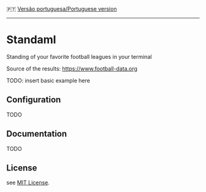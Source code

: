 :portugal: [Versão portuguesa/Portuguese version](README.md)
***

# Standaml
Standing of your favorite football leagues in your terminal

Source of the results: https://www.football-data.org

TODO: insert basic example here

## Configuration
TODO

## Documentation
TODO

## License
see [MIT License](LICENSE).
